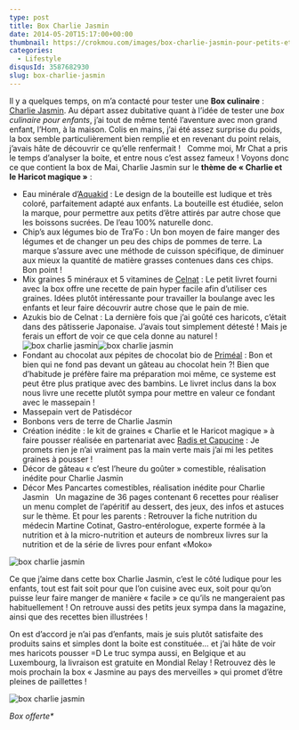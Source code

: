 ```yaml
---
type: post
title: Box Charlie Jasmin
date: 2014-05-20T15:17:00+00:00
thumbnail: https://crokmou.com/images/box-charlie-jasmin-pour-petits-et-grands.jpg
categories:
  - Lifestyle
disqusId: 3587682930
slug: box-charlie-jasmin
---
```


Il y a quelques temps, on m’a contacté pour tester une **Box culinaire** : [Charlie Jasmin](http://www.charliejasmin.fr/). Au départ assez dubitative quant à l’idée de tester une _box culinaire pour enfants_, j’ai tout de même tenté l’aventure avec mon grand enfant, l’Hom, à la maison. Colis en mains, j’ai été assez surprise du poids, la box semble particulièrement bien remplie et en revenant du point relais, j’avais hâte de découvrir ce qu’elle renfermait !   Comme moi, Mr Chat a pris le temps d’analyser la boite, et entre nous c’est assez fameux ! Voyons donc ce que contient la box de Mai, Charlie Jasmin sur le **thème de « Charlie et le Haricot magique »** :
* Eau minérale d’[Aquakid](http://www.aquakid.com/) : Le design de la bouteille est ludique et très coloré, parfaitement adapté aux enfants. La bouteille est étudiée, selon la marque, pour permettre aux petits d’être attirés par autre chose que les boissons sucrées. De l’eau 100% naturelle donc.
* Chip’s aux légumes bio de Tra’Fo : Un bon moyen de faire manger des légumes et de changer un peu des chips de pommes de terre. La marque s’assure avec une méthode de cuisson spécifique, de diminuer aux mieux la quantité de matière grasses contenues dans ces chips. Bon point !
* Mix graines 5 minéraux et 5 vitamines de [Celnat](http://celnat.fr/) : Le petit livret fourni avec la box offre une recette de pain hyper facile afin d’utiliser ces graines. Idées plutôt intéressante pour travailler la boulange avec les enfants et leur faire découvrir autre chose que le pain de mie.
* Azukis bio de Celnat : La dernière fois que j’ai goûté ces haricots, c’était dans des pâtisserie Japonaise. J’avais tout simplement détesté ! Mais je ferais un effort de voir ce que cela donne au naturel !   ![box charlie jasmin](http://www.crokmou.com/wp-content/uploads/2015/03/box-charlie-jasmin-pour-petits-et-grands-1.jpg)![box charlie jasmin](http://www.crokmou.com/wp-content/uploads/2015/03/box-charlie-jasmin-pour-petits-et-grands-2.jpg)  
* Fondant au chocolat aux pépites de chocolat bio de [Priméal](http://blog-primeal.fr/) : Bon et bien qui ne fond pas devant un gâteau au chocolat hein ?! Bien que d’habitude je préfère faire ma préparation moi même, ce systeme est peut être plus pratique avec des bambins. Le livret inclus dans la box nous livre une recette plutôt sympa pour mettre en valeur ce fondant avec le massepain !
* Massepain vert de Patisdécor
* Bonbons vers de terre de Charlie Jasmin
* Création inédite : le kit de graines « Charlie et le Haricot magique » à faire pousser réalisée en partenariat avec [Radis et Capucin](http://www.radisetcapucine.com/)[e](http://www.radisetcapucine.com/) : Je promets rien je n’ai vraiment pas la main verte mais j’ai mi les petites graines à pousser !
* Décor de gâteau « c’est l’heure du goûter » comestible, réalisation inédite pour Charlie Jasmin
* Décor Mes Pancartes comestibles, réalisation inédite pour Charlie Jasmin   Un magazine de 36 pages contenant 6 recettes pour réaliser un menu complet de l’apéritif au dessert, des jeux, des infos et astuces sur le thème. Et pour les parents : Retrouver la fiche nutrition du médecin Martine Cotinat, Gastro-entérologue, experte formée à la nutrition et à la micro-nutrition et auteurs de nombreux livres sur la nutrition et de la série de livres pour enfant «Moko»

![box charlie jasmin](http://www.crokmou.com/wp-content/uploads/2015/03/box-charlie-jasmin-pour-petits-et-grands-3.jpg)

Ce que j’aime dans cette box Charlie Jasmin, c’est le côté ludique pour les enfants, tout est fait soit pour que l’on cuisine avec eux, soit pour qu’on puisse leur faire manger de manière « facile » ce qu’ils ne mangeraient pas habituellement ! On retrouve aussi des petits jeux sympa dans la magazine, ainsi que des recettes bien illustrées !

On est d’accord je n’ai pas d’enfants, mais je suis plutôt satisfaite des produits sains et simples dont la boite est constituée… et j’ai hâte de voir mes haricots pousser =D Le truc sympa aussi, en Belgique et au Luxembourg, la livraison est gratuite en Mondial Relay ! Retrouvez dès le mois prochain la box « Jasmine au pays des merveilles » qui promet d’être pleines de paillettes !

![box charlie jasmin](http://www.crokmou.com/wp-content/uploads/2014/05/BANNIERE_PRESENTATION-JUIN.jpg)

_Box offerte*_